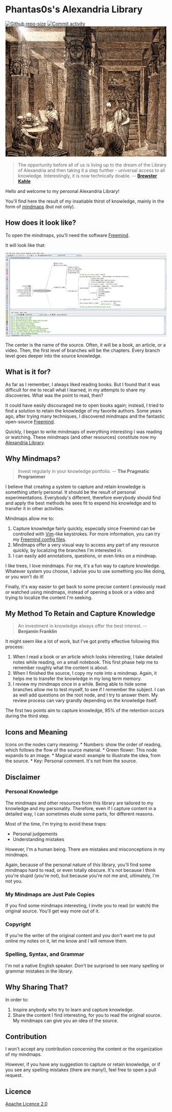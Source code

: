 # Phantas0s's Alexandria Library

[![Github repo-size](https://img.shields.io/github/repo-size/Phantas0s/alexandria-library.svg?color=success&label=Library%20size)]()
[![Commit activity](https://img.shields.io/github/commit-activity/m/Phantas0s/alexandria-library?label=Writing%20sessions&color=blue)]()
[![Alexandria Library illustration](./library-of-alexandria.jpg)]()
> The opportunity before all of us is living up to the dream of the Library of Alexandria and then taking it a step further - universal access to all knowledge. Interestingly, it is now technically doable. -- **[Brewster Kahle](https://en.wikipedia.org/wiki/Brewster_Kahle)** 

Hello and welcome to my personal Alexandria Library!

You'll find here the result of my insatiable thirst of knowledge, mainly in the form of [mindmaps](https://en.wikipedia.org/wiki/Mind_map) (but not only).

## How does it look like?

To open the mindmaps, you'll need the software [Freemind](http://freemind.sourceforge.net/wiki/index.php/Main_Page).

It will look like that:

[![Example of a mindmap](./example.png)](https://raw.githubusercontent.com/Phantas0s/alexandria-library/master/example.png)

The center is the name of the source. Often, it will be a book, an article, or a video. Then, the first level of branches will be the chapters. Every branch level goes deeper into the source knowledge.

## What is it for?

As far as I remember, I always liked reading books. But I found that it was difficult for me to recall what I learned, in my attempts to share my discoveries. What was the point to read, then?

It could have easily discouraged me to open books again; instead, I tried to find a solution to retain the knowledge of my favorite authors. Some years ago, after trying many techniques, I discovered mindmaps and the fantastic open-source [Freemind](http://freemind.sourceforge.net/wiki/index.php/Main_Page).

Quickly, I began to write mindmaps of everything interesting I was reading or watching. These mindmaps (and other resources) constitute now my [Alexandria Library](https://en.wikipedia.org/wiki/Library_of_Alexandria).

## Why Mindmaps?

> Invest regularly in your knowledge portfolio. -- **The Pragmatic Programmer**

I believe that creating a system to capture and retain knowledge is something utterly personal. It should be the result of personal experimentations. Everybody's different, therefore everybody should find and apply the best methods he sees fit to expend his knowledge and to transfer it in other activities.

Mindmaps allow me to:

1. Capture knowledge fairly quickly, especially since Freemind can be controlled with [Vim](https://www.vim.org)-like keystrokes. For more information, you can try my [Freemind config files](https://github.com/Phantas0s/.dotfiles/blob/master/install/install-freemind.sh).
2. Mindmaps offer a very visual way to access any part of any resource quickly, by localizing the branches I'm interested in.
3. I can easily add annotations, questions, or even links on a mindmap.

I like trees, I love mindmaps. For me, it's a fun way to capture knowledge. Whatever system you choose, I advise you to use something you like doing, or you won't do it!

Finally, it's way easier to get back to some precise content I previously read or watched using mindmaps, instead of opening a book or a video and trying to localize the content I'm seeking.

## My Method To Retain and Capture Knowledge

> An investment in knowledge always offer the best interest. -- **Benjamin Franklin**

It might seem like a lot of work, but I've got pretty effective following this process:

1. When I read a book or an article which looks interesting, I take detailed notes while reading, on a small notebook. This first phase help me to remember roughly what the content is about.
2. When I finished the source, I copy my note into a mindmap. Again, it helps me to transfer the knowledge in my long term memory.
3. I review my mindmaps once in a while. Being able to hide some branches allow me to test myself, to see if I remember the subject. I can as well add questions on the root node, and I try to answer them. My review process can vary grandly depending on the knowledge itself. 

The first two points aim to capture knowledge, 95% of the retention occurs during the third step.

## Icons and Meaning

Icons on the nodes carry meaning:
    * Numbers: show the order of reading, which follows the flow of the source material.
    * Green flower: This node expands to an image.
    * Magical wand: example to illustrate the idea, from the source.
    * Key: Personal comment. It's not from the source.

## Disclaimer

### Personal Knowledge

The mindmaps and other resources from this library are tailored to my knowledge and my personality. Therefore, even if I capture content in a detailed way, I can sometimes elude some parts, for different reasons.

Most of the time, I'm trying to avoid these traps:

* Personal judgements
* Understanding mistakes

However, I'm a human being. There are mistakes and misconceptions in my mindmaps.

Again, because of the personal nature of this library, you'll find some mindmaps hard to read, or even totally obscure. It's not because I think you're stupid (you're not), but because you're not me and, ultimately, I'm not you.

### My Mindmaps are Just Pale Copies

If you find some mindmaps interesting, I invite you to read (or watch) the original source. You'll get way more out of it.

### Copyright

If you're the writer of the original content and you don't want me to put online my notes on it, let me know and I will remove them.

### Spelling, Syntax, and Grammar

I'm not a native English speaker. Don't be surprised to see many spelling or grammar mistakes in the library.

## Why Sharing That?

In order to:

1. Inspire anybody who try to learn and capture knowledge.
2. Share the content I find interesting, for you to read the original source. My mindmaps can give you an idea of the source.

## Contribution

I won't accept any contribution concerning the content or the organization of my mindmaps. 

However, if you have any suggestion to capture or retain knowledge, or if you see any spelling mistakes (there are many!), feel free to open a pull request.

## Licence

[Apache Licence 2.0](https://choosealicense.com/licenses/apache-2.0/)
